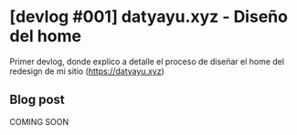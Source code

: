# [devlog #001] datyayu.xyz - Diseño del home
Primer devlog, donde explico a detalle el proceso de diseñar el home del redesign de mi sitio (https://datyayu.xyz)

## Blog post
COMING SOON
